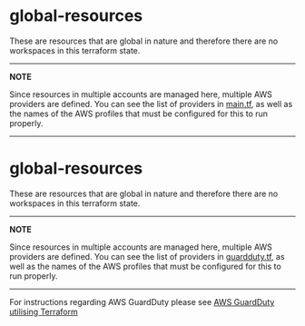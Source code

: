 # global-resources

These are resources that are global in nature and therefore there are no workspaces in this terraform state.

---
**NOTE**

Since resources in multiple accounts are managed here, multiple AWS providers are defined.
You can see the list of providers in [main.tf](main.tf#L10-L29), as well as the names of the AWS profiles that must be configured for this to run properly.

---
# global-resources

These are resources that are global in nature and therefore there are no workspaces in this terraform state.

---
**NOTE**

Since resources in multiple accounts are managed here, multiple AWS providers are defined.
You can see the list of providers in [guardduty.tf](guardduty.tf#L10-L29), as well as the names of the AWS profiles that must be configured for this to run properly.

---

For instructions regarding AWS GuardDuty please see [AWS GuardDuty utilising Terraform](https://github.com/ministryofjustice/cloud-platform-infrastructure/blob/master/terraform/global-resources/docs/GuardDutyREADME.md)
  
